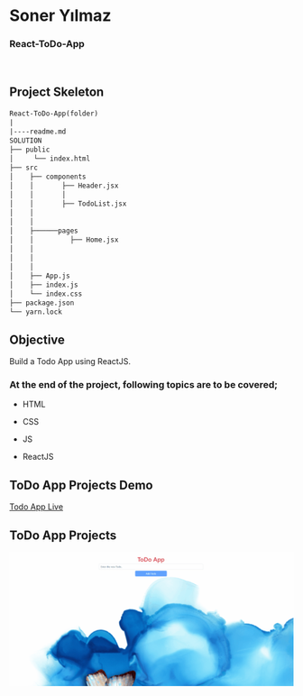 <h1>Soner Yılmaz</h1>
<h3>React-ToDo-App</h3>

<br>

## Project Skeleton

```
React-ToDo-App(folder)
|
|----readme.md         
SOLUTION
├── public
│     └── index.html
├── src
│    ├── components
│    │       ├── Header.jsx
│    │       │   
│    │       ├── TodoList.jsx 
│    │   
│    │ 
│    ├──────pages 
│    │         ├── Home.jsx
│    │
│    │
│    │ 
│    ├── App.js
│    ├── index.js
│    └── index.css
├── package.json
└── yarn.lock
```

## Objective

Build a Todo App using ReactJS.

### At the end of the project, following topics are to be covered;

- HTML

- CSS

- JS

- ReactJS

## ToDo App Projects Demo
[Todo App Live](https://react-todoapp-uuid.vercel.app/)


## ToDo App Projects

![React-ToDo-App Projects](react-todo-app.gif)


